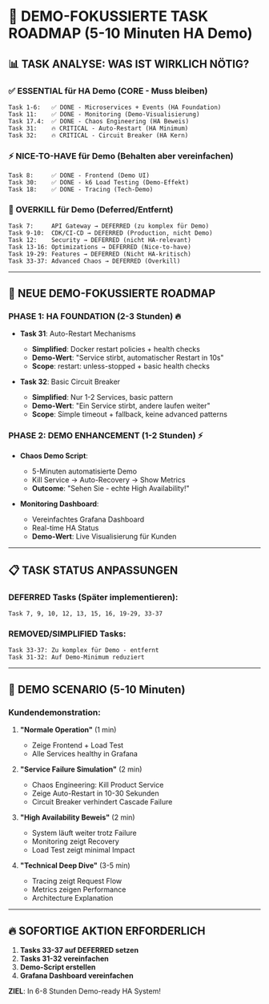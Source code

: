 # 🎯 DEMO-FOKUSSIERTE TASK ROADMAP (5-10 Minuten HA Demo)

## 📊 **TASK ANALYSE: WAS IST WIRKLICH NÖTIG?**

### **✅ ESSENTIAL für HA Demo** (CORE - Muss bleiben)
```
Task 1-6:   ✅ DONE - Microservices + Events (HA Foundation)
Task 11:    ✅ DONE - Monitoring (Demo-Visualisierung)  
Task 17.4:  ✅ DONE - Chaos Engineering (HA Beweis)
Task 31:    🔥 CRITICAL - Auto-Restart (HA Minimum)
Task 32:    🔥 CRITICAL - Circuit Breaker (HA Kern)
```

### **⚡ NICE-TO-HAVE für Demo** (Behalten aber vereinfachen)
```
Task 8:     ✅ DONE - Frontend (Demo UI)
Task 30:    ✅ DONE - k6 Load Testing (Demo-Effekt)
Task 18:    ✅ DONE - Tracing (Tech-Demo)
```

### **🚫 OVERKILL für Demo** (Deferred/Entfernt)
```
Task 7:     API Gateway → DEFERRED (zu komplex für Demo)
Task 9-10:  CDK/CI-CD → DEFERRED (Production, nicht Demo)
Task 12:    Security → DEFERRED (nicht HA-relevant)
Task 13-16: Optimizations → DEFERRED (Nice-to-have)
Task 19-29: Features → DEFERRED (Nicht HA-kritisch)
Task 33-37: Advanced Chaos → DEFERRED (Overkill)
```

---

## 🎯 **NEUE DEMO-FOKUSSIERTE ROADMAP**

### **PHASE 1: HA FOUNDATION** (2-3 Stunden) 🔥
- **Task 31**: Auto-Restart Mechanisms
  - **Simplified**: Docker restart policies + health checks
  - **Demo-Wert**: "Service stirbt, automatischer Restart in 10s"
  - **Scope**: restart: unless-stopped + basic health checks

- **Task 32**: Basic Circuit Breaker  
  - **Simplified**: Nur 1-2 Services, basic pattern
  - **Demo-Wert**: "Ein Service stirbt, andere laufen weiter"
  - **Scope**: Simple timeout + fallback, keine advanced patterns

### **PHASE 2: DEMO ENHANCEMENT** (1-2 Stunden) ⚡
- **Chaos Demo Script**: 
  - 5-Minuten automatisierte Demo
  - Kill Service → Auto-Recovery → Show Metrics
  - **Outcome**: "Sehen Sie - echte High Availability!"

- **Monitoring Dashboard**:
  - Vereinfachtes Grafana Dashboard
  - Real-time HA Status
  - **Demo-Wert**: Live Visualisierung für Kunden

---

## 📋 **TASK STATUS ANPASSUNGEN**

### **DEFERRED Tasks** (Später implementieren):
```
Task 7, 9, 10, 12, 13, 15, 16, 19-29, 33-37
```

### **REMOVED/SIMPLIFIED Tasks**:
```
Task 33-37: Zu komplex für Demo - entfernt
Task 31-32: Auf Demo-Minimum reduziert
```

---

## 🎯 **DEMO SCENARIO (5-10 Minuten)**

### **Kundendemonstration:**
1. **"Normale Operation"** (1 min)
   - Zeige Frontend + Load Test
   - Alle Services healthy in Grafana

2. **"Service Failure Simulation"** (2 min)  
   - Chaos Engineering: Kill Product Service
   - Zeige Auto-Restart in 10-30 Sekunden
   - Circuit Breaker verhindert Cascade Failure

3. **"High Availability Beweis"** (2 min)
   - System läuft weiter trotz Failure
   - Monitoring zeigt Recovery
   - Load Test zeigt minimal Impact

4. **"Technical Deep Dive"** (3-5 min)
   - Tracing zeigt Request Flow
   - Metrics zeigen Performance
   - Architecture Explanation

---

## 🔥 **SOFORTIGE AKTION ERFORDERLICH**

1. **Tasks 33-37 auf DEFERRED setzen**
2. **Tasks 31-32 vereinfachen** 
3. **Demo-Script erstellen**
4. **Grafana Dashboard vereinfachen**

**ZIEL**: In 6-8 Stunden Demo-ready HA System! 